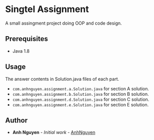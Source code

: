 # Singtel Assignment

A small assingment project doing OOP and code design.

## Prerequisites

- Java 1.8

## Usage
The answer contents in Solution.java files of each part.

- ```com.anhnguyen.assignment.a.Solution.java``` for section A solution.
- ```com.anhnguyen.assignment.b.Solution.java``` for section B solution.
- ```com.anhnguyen.assignment.d.Solution.java``` for section C solution.
- ```com.anhnguyen.assignment.e.Solution.java``` for section E solution.


## Author
* **Anh Nguyen** - *Initial work* - [AnhNguyen](https://github.com/anhnguyenbk)
